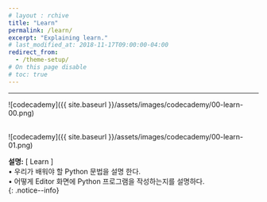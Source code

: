 ```yaml
---
# layout : rchive
title: "Learn"
permalink: /learn/
excerpt: "Explaining learn."
# last_modified_at: 2018-11-17T09:00:00-04:00
redirect_from:
  - /theme-setup/
# On this page disable
# toc: true
---
```

    
    
    
<hr/>

![codecademy]({{ site.baseurl }}/assets/images/codecademy/00-learn-00.png)    
<br>

![codecademy]({{ site.baseurl }}/assets/images/codecademy/00-learn-01.png)    

**설명:** [ Learn ]   
• 우리가 배워야 할 Python 문법을 설명 한다.    
• 어떻게 Editor 화면에 Python 프로그램을 작성하는지를 설명하다.  
{: .notice--info}
